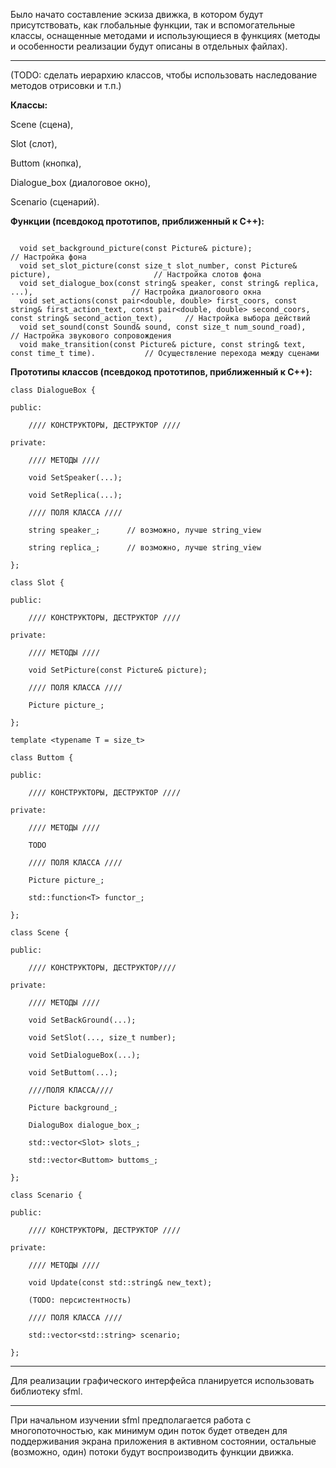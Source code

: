Было начато составление эскиза движка, в котором будут присутствовать, как глобальные функции, так и вспомогательные классы, оснащенные методами и использующиеся в функциях (методы и особенности реализации будут описаны в отдельных файлах).

-------------------------------------------------------------------------------------------

(TODO: сделать иерархию классов, чтобы использовать наследование методов отрисовки и т.п.)

**Классы:**

  Scene (сцена), 
  
  Slot (слот), 
  
  Buttom (кнопка), 
  
  Dialogue_box (диалоговое окно), 
  
  Scenario (сценарий).

**Функции (псевдокод прототипов, приближенный к C++):**

```

  void set_background_picture(const Picture& picture);                                           // Настройка фона
  void set_slot_picture(const size_t slot_number, const Picture& picture),                       // Настройка слотов фона  
  void set_dialogue_box(const string& speaker, const string& replica, ...),                      // Настройка диалогового окна
  void set_actions(const pair<double, double> first_coors, const string& first_action_text, const pair<double, double> second_coors, const string& second_action_text),     // Настройка выбора действий  
  void set_sound(const Sound& sound, const size_t num_sound_road),                               // Настройка звукового сопровождения  
  void make_transition(const Picture& picture, const string& text, const time_t time).           // Осуществление перехода между сценами
```

**Прототипы классов (псевдокод прототипов, приближенный к C++):**
```
class DialogueBox {

public:

    //// КОНСТРУКТОРЫ, ДЕСТРУКТОР ////
    
private:

    //// МЕТОДЫ ////
    
    void SetSpeaker(...);
    
    void SetReplica(...);
    
    //// ПОЛЯ КЛАССА ////
    
    string speaker_;      // возможно, лучше string_view
    
    string replica_;      // возможно, лучше string_view
    
};

class Slot {

public:

    //// КОНСТРУКТОРЫ, ДЕСТРУКТОР ////
    
private:

    //// МЕТОДЫ ////
    
    void SetPicture(const Picture& picture);
    
    //// ПОЛЯ КЛАССА ////
    
    Picture picture_;
    
};

template <typename T = size_t>

class Buttom {

public:

    //// КОНСТРУКТОРЫ, ДЕСТРУКТОР ////
    
private:

    //// МЕТОДЫ ////
    
    TODO
    
    //// ПОЛЯ КЛАССА ////
    
    Picture picture_;
    
    std::function<T> functor_; 
    
};

class Scene {

public:

    //// КОНСТРУКТОРЫ, ДЕСТРУКТОР////
    
private:

    //// МЕТОДЫ ////
    
    void SetBackGround(...);
    
    void SetSlot(..., size_t number);
    
    void SetDialogueBox(...);
    
    void SetButtom(...);
    
    ////ПОЛЯ КЛАССА////
    
    Picture background_;
    
    DialoguBox dialogue_box_;
    
    std::vector<Slot> slots_;
    
    std::vector<Buttom> buttoms_;
    
};

class Scenario {

public:

    //// КОНСТРУКТОРЫ, ДЕСТРУКТОР ////
    
private:

    //// МЕТОДЫ ////
    
    void Update(const std::string& new_text);
    
    (TODO: персистентность)
    
    //// ПОЛЯ КЛАССА ////
    
    std::vector<std::string> scenario;
    
};
```
-------------------------------------------------------------------------------------------

Для реализации графического интерфейса планируется использовать библиотеку sfml.

-------------------------------------------------------------------------------------------

При начальном изучении sfml предполагается работа с многопоточностью, как минимум один поток будет отведен для поддерживания экрана приложения в активном состоянии, остальные (возможно, один) потоки будут воспроизводить функции движка.
